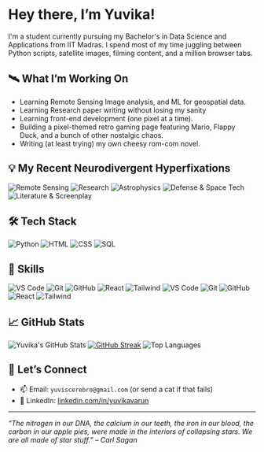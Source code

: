 # Hey there, I’m Yuvika!

I'm a student currently pursuing my Bachelor's in Data Science and Applications from IIT Madras. I spend most of my time juggling between Python scripts, satellite images, filming content, and a million browser tabs.

## 🛰️ What I’m Working On

- Learning Remote Sensing Image analysis, and ML for geospatial data.
- Learning Research paper writing without losing my sanity
- Learning front-end development (one pixel at a time).
- Building a pixel-themed retro gaming page featuring Mario, Flappy Duck, and a bunch of other nostalgic chaos.
- Writing (at least trying) my own cheesy rom-com novel.
  
## 💡 My Recent Neurodivergent Hyperfixations

![Remote Sensing](https://img.shields.io/badge/Remote_Sensing-907aa9?style=for-the-badge&logoColor=white)
![Research](https://img.shields.io/badge/Research-d7827e?style=for-the-badge&logoColor=white)
![Astrophysics](https://img.shields.io/badge/Astrophysics-286983?style=for-the-badge&logoColor=white)
![Defense & Space Tech](https://img.shields.io/badge/Defense_&_Space_Tech-9ccfd8?style=for-the-badge&logoColor=white)
![Literature & Screenplay](https://img.shields.io/badge/Literature_&_Screenplay-e0def4?style=for-the-badge&logoColor=black) 

## 🛠️ Tech Stack

![Python](https://img.shields.io/badge/Python-907aa9?style=for-the-badge&logo=python&logoColor=white)
![HTML](https://img.shields.io/badge/HTML-286983?style=for-the-badge&logo=html5&logoColor=white)
![CSS](https://img.shields.io/badge/CSS-d7827e?style=for-the-badge&logo=css3&logoColor=white)
![SQL](https://img.shields.io/badge/SQL-9ccfd8?style=for-the-badge&logo=mysql&logoColor=white)

## 🔧 Skills

![VS Code](https://img.shields.io/badge/VS_Code-e0def4?style=for-the-badge&logo=visualstudiocode&logoColor=black)
![Git](https://img.shields.io/badge/Git-907aa9?style=for-the-badge&logo=git&logoColor=white)
![GitHub](https://img.shields.io/badge/GitHub-6e6a86?style=for-the-badge&logo=github&logoColor=white)
![React](https://img.shields.io/badge/React-286983?style=for-the-badge&logo=react&logoColor=white)
![Tailwind](https://img.shields.io/badge/TailwindCSS-9ccfd8?style=for-the-badge&logo=tailwindcss&logoColor=white)
![VS Code](https://img.shields.io/badge/VS_Code-e0def4?style=for-the-badge&logo=visualstudiocode&logoColor=black)
![Git](https://img.shields.io/badge/Git-907aa9?style=for-the-badge&logo=git&logoColor=white)
![GitHub](https://img.shields.io/badge/GitHub-6e6a86?style=for-the-badge&logo=github&logoColor=white)
![React](https://img.shields.io/badge/React-286983?style=for-the-badge&logo=react&logoColor=white)
![Tailwind](https://img.shields.io/badge/TailwindCSS-9ccfd8?style=for-the-badge&logo=tailwindcss&logoColor=white)

## 📈 GitHub Stats

![Yuvika's GitHub Stats](https://github-readme-stats.vercel.app/api?username=yuvikavarun&show_icons=true&theme=rose_pine&count_private=true)
[![GitHub Streak](https://streak-stats.demolab.com?user=yuvikavarun&theme=rose_pine&date_format=M%20j%5B%2C%20Y%5D)](https://git.io/streak-stats)
![Top Languages](https://github-readme-stats.vercel.app/api/top-langs/?username=yuvikavarun&layout=compact&theme=rose_pine)


## 🤝 Let’s Connect

- 📫 Email: `yuviscerebro@gmail.com` (or send a cat if that fails)
- 💼 LinkedIn: [linkedin.com/in/yuvikavarun](https://www.linkedin.com/in/yuvikavarun)

---

_“The nitrogen in our DNA, the calcium in our teeth, the iron in our blood, the carbon in our apple pies, were made in the interiors of collapsing stars. We are all made of star stuff.” – Carl Sagan_
